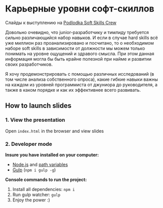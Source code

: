 # Карьерные уровни софт-скиллов

Слайды к выступлению на [Podlodka Soft Skills Crew](https://podlodka.io/softcrew)

Довольно очевидно, что junior-разработчику и тимлиду требуется сильно различающийся набор навыков. И если в случае hard skills всё уже миллион раз проанализировано и посчитано, то о необходимом наборе soft skills в зависимости от должности мы можем только понимать на уровне ощущений и здравого смысла. При этом данная информация могла бы быть крайне полезной при найме и развитии своих разработчиков.

Я хочу продемонстрировать с помощью различных исследований (в том числе анализа собственного опроса), какие гибкие навыки важны на каждом из уровней программиста от джуниора до руководителя, а также в каком порядке и как их эффективнее всего развивать.

## How to launch slides
### 1. View the presentation
Open `index.html` in the browser and view slides

### 2. Developer mode

__Insure you have installed on your computer:__

* [Node.js](https://nodejs.org/en/download/) and [path variables](http://stackoverflow.com/questions/8278143/node-js-how-to-run-node-command-from-any-path)
* [Gulp](http://gulpjs.com/) (`npm i gulp -g`)

__Console commands to run the project:__

1. Install all dependenсies: `npm i`
2. Run gulp watcher: `gulp`
3. Enjoy the power :)

